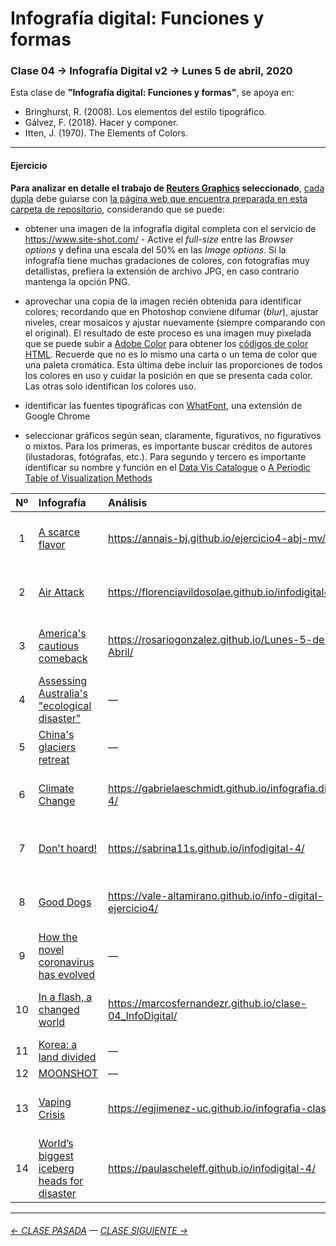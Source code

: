 # Infografía digital: Funciones y formas

### Clase 04 → Infografía Digital v2 → Lunes 5 de abril, 2020
 
Esta clase de **"Infografía digital: Funciones y formas"**, se apoya en:

- Bringhurst, R. (2008). Los elementos del estilo tipográfico.
- Gálvez, F. (2018). Hacer y componer. 
- Itten, J. (1970). The Elements of Colors.  

- - - - - - - 

#### Ejercicio

**Para analizar en detalle el trabajo de [Reuters Graphics](https://graphics.reuters.com/) seleccionado**, [cada dupla](https://docs.google.com/spreadsheets/d/1MIt1eZa-xDh4c1b-sxnYB19rWPAt2jouhps3nAk8WNc/edit?usp=sharing) debe guiarse con [la página web que encuentra preparada en esta carpeta de repositorio](https://profesorfaco.github.io/dno075-2021-1/clase-04/), considerando que se puede:  

- obtener una imagen de la infografía digital completa con el servicio de https://www.site-shot.com/ - Active el *full-size* entre las *Browser options* y defina una escala del 50% en las *Image options*. Si la infografía tiene muchas gradaciones de colores, con fotografías muy detallistas, prefiera la extensión de archivo JPG, en caso contrario mantenga la opción PNG. 

- aprovechar una copia de la imagen recién obtenida para identificar colores; recordando que en Photoshop conviene difumar (*blur*), ajustar niveles, crear mosaicos y ajustar nuevamente (siempre comparando con el original). El resultado de este proceso es una imagen muy pixelada que se puede subir a [Adobe Color](https://color.adobe.com/es/create/image) para obtener los [códigos de color HTML](https://htmlcolorcodes.com/es/). Recuerde que no es lo mismo una carta o un tema de color que una paleta cromática. Esta última debe incluir las proporciones de todos los colores en uso y cuidar la posición en que se presenta cada color. Las otras solo identifican los colores uso.

- identificar las fuentes tipográficas con [WhatFont](https://chrome.google.com/webstore/detail/whatfont/jabopobgcpjmedljpbcaablpmlmfcogm), una extensión de Google Chrome

- seleccionar gráficos según sean, claramente, figurativos, no figurativos o mixtos. Para los primeras, es importante buscar créditos de autores (ilustadoras, fotógrafas, etc.). Para segundo y tercero es importante identificar su nombre y función en el [Data Vis Catalogue](https://datavizcatalogue.com/ES/buscar.html) o [A Periodic Table of Visualization Methods](https://www.visual-literacy.org/periodic_table/periodic_table.html)


| Nº    | Infografía          | Análisis                 | Estudiantes                | 
|:-----:|:--------------------|:-------------------------|:---------------------------|
|  1    | [A scarce flavor](https://graphics.reuters.com/MCCORMICK-VANILLA/010092KE3B8/index.html) | https://annais-bj.github.io/ejercicio4-abj-mv/ | ANNAIS BERTIN & MONSERRAT VERGARA |
|  2    | [Air Attack](https://graphics.reuters.com/CALIFORNIA-WILDFIRE/AIRCRAFT/bdwpkzmyyvm/index.html) | https://florenciavildosolae.github.io/infodigital4/ | AGUSTINA GONZÁLEZ & FLORENCIA VILDÓSOLA |
|  3    | [America's cautious comeback](https://graphics.reuters.com/HEALTH-CORONAVIRUS/USA-TRENDS/jznpnbdojpl/index.html) | https://rosariogonzalez.github.io/Lunes-5-de-Abril/ | ROSARIO GONZÁLEZ & ELISA ROMÁN |
|  4    | [Assessing Australia's "ecological disaster"](https://graphics.reuters.com/AUSTRALIA-BUSHFIRES-WILDLIFE/0100B5672VM/index.html) | — | — |
|  5    | [China's glaciers retreat](https://graphics.reuters.com/CLIMATE-CHANGE/CHINA-GLACIER/rlgvdamqnpo/index.html) | — | — |
|  6    | [Climate Change](https://graphics.reuters.com/CLIMATE-CHANGE/ICEBERG/yzdvxjrbzvx/index.html) | https://gabrielaeschmidt.github.io/infografia.digital-4/ | GABRIELA ECHEVERRÍA & TRINIDAD MARTÍNEZ |
|  7    | [Don't hoard!](https://graphics.reuters.com/HEALTH-CORONAVIRUS/FOOD/ygdpzjrwpwa/index.html) | https://sabrina11s.github.io/infodigital-4/ | CATALINA TOLEDO & SABRINA EGGERS |
|  8    | [Good Dogs](https://graphics.reuters.com/USA-DOGSHOW/010060VM1N3/index.html) | https://vale-altamirano.github.io/info-digital-ejercicio4/ | VALENTINA ALTAMIRANO & NAOMI ELKAYAM |
|  9    | [How the novel coronavirus has evolved](https://graphics.reuters.com/HEALTH-CORONAVIRUS/EVOLUTION/yxmpjqkdzvr/index.html) | — | — |
|  10   | [In a flash, a changed world](https://graphics.reuters.com/WW2-ANNIVERSARY/HIROSHIMA/rlgpdnqljpo/index.html) | https://marcosfernandezr.github.io/clase-04_InfoDigital/ | MARCOS FERNÁNDEZ & ROBERTO VERDUGO |
|  11   | [Korea: a land divided](https://graphics.reuters.com/NORTHKOREA-SOUTHKOREA-UNIFICATION/010062ES43G/index.html) | — | — |
|  12   | [MOONSHOT](https://graphics.reuters.com/SPACE-EXPLORATION-INDIA-MOON/0100B27N164/index.html) | — | — |
|  13   | [Vaping Crisis](https://graphics.reuters.com/HEALTH-VAPING/0100B4RB2H6/index.html) | https://egjimenez-uc.github.io/infografia-clase4/ | ELIANA JIMENEZ & MARIA JOSE SOTO |
|  14   | [World’s biggest iceberg heads for disaster](https://graphics.reuters.com/CLIMATE-CHANGE/ICEBERG/yzdvxjrbzvx/index.html) | https://paulascheleff.github.io/infodigital-4/ | SOFÍA SÁNCHEZ & PAULA SCHELEFF |

- - - - - - - 

###### [← CLASE PASADA](https://github.com/profesorfaco/dno075-2021-1/tree/main/clase-03) — [CLASE SIGUIENTE →](https://github.com/profesorfaco/dno075-2021-1/tree/main/clase-05) 
